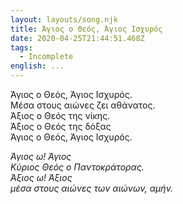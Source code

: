 ```yaml
---
layout: layouts/song.njk
title: Άγιος ο Θεός, Άγιος Ισχυρός
date: 2020-04-25T21:44:51.468Z
tags:
  - Incomplete
english: ...
---
```

Άγιος ο Θεός, Άγιος Ισχυρός.\
Μέσα στους αιώνες ζει αθάνατος.\
Άξιος ο Θεός της νίκης.\
Άξιος ο Θεός της δόξας\
Άγιος ο Θεός, Άγιος Ισχυρός.

*Άγιος ω! Άγιος\
Κύριος Θεός ο Παντοκράτορας.\
Άξιος ω! Άξιος\
μέσα στους αιώνες των αιώνων, αμήν.*